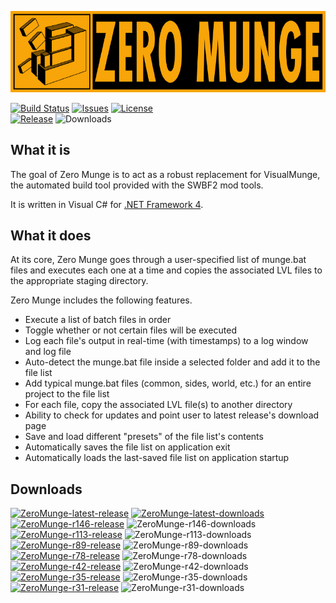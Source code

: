 ![Zero Munge](app_banner.jpg)

[![Build Status](https://travis-ci.org/marth8880/ZeroMunge.svg?branch=master&maxAge=300)](https://travis-ci.org/marth8880/ZeroMunge)
[![Issues](https://img.shields.io/github/issues/marth8880/ZeroMunge.svg?maxAge=60)](https://github.com/marth8880/ZeroMunge/issues)
[![License](https://img.shields.io/badge/License-BSD%203--Clause-blue.svg?label=license)](https://opensource.org/licenses/BSD-3-Clause)  
[![Release](https://img.shields.io/github/release/marth8880/ZeroMunge.svg?label=latest%20release&maxAge=300)](https://github.com/marth8880/ZeroMunge/releases/latest)
![Downloads](https://img.shields.io/github/downloads/marth8880/ZeroMunge/latest/total.svg?maxAge=60)



## What it is

The goal of Zero Munge is to act as a robust replacement for VisualMunge, the automated build tool provided with the SWBF2 mod tools.  

It is written in Visual C# for [.NET Framework 4](https://www.microsoft.com/en-us/download/details.aspx?id=17718).

## What it does

At its core, Zero Munge goes through a user-specified list of munge.bat files and executes each one at a time and copies the associated LVL files to the appropriate staging directory.  

Zero Munge includes the following features.

- Execute a list of batch files in order
- Toggle whether or not certain files will be executed
- Log each file's output in real-time (with timestamps) to a log window and log file
- Auto-detect the munge.bat file inside a selected folder and add it to the file list
- Add typical munge.bat files (common, sides, world, etc.) for an entire project to the file list
- For each file, copy the associated LVL file(s) to another directory
- Ability to check for updates and point user to latest release's download page
- Save and load different "presets" of the file list's contents
- Automatically saves the file list on application exit
- Automatically loads the last-saved file list on application startup

## Downloads

[![ZeroMunge-latest-release](https://img.shields.io/github/release/marth8880/ZeroMunge.svg?label=latest%20release&maxAge=300)](https://github.com/marth8880/ZeroMunge/releases/latest)
[![ZeroMunge-latest-downloads](https://img.shields.io/github/downloads/marth8880/ZeroMunge/latest/total.svg?maxAge=60)](https://github.com/marth8880/ZeroMunge/releases/latest)  
[![ZeroMunge-r146-release](https://img.shields.io/badge/old%20release-r146-lightgrey.svg)](https://github.com/marth8880/ZeroMunge/releases/r146)
![ZeroMunge-r146-downloads](https://img.shields.io/github/downloads/marth8880/ZeroMunge/r146/total.svg?maxAge=300)  
[![ZeroMunge-r113-release](https://img.shields.io/badge/old%20release-r113-lightgrey.svg)](https://github.com/marth8880/ZeroMunge/releases/r113)
![ZeroMunge-r113-downloads](https://img.shields.io/github/downloads/marth8880/ZeroMunge/r113/total.svg?maxAge=300)  
[![ZeroMunge-r89-release](https://img.shields.io/badge/old%20release-r89-lightgrey.svg)](https://github.com/marth8880/ZeroMunge/releases/r89)
![ZeroMunge-r89-downloads](https://img.shields.io/github/downloads/marth8880/ZeroMunge/r89/total.svg?maxAge=300)  
[![ZeroMunge-r78-release](https://img.shields.io/badge/old%20release-r78-lightgrey.svg)](https://github.com/marth8880/ZeroMunge/releases/r78)
![ZeroMunge-r78-downloads](https://img.shields.io/github/downloads/marth8880/ZeroMunge/r78/total.svg?maxAge=300)  
[![ZeroMunge-r42-release](https://img.shields.io/badge/old%20release-r42-lightgrey.svg)](https://github.com/marth8880/ZeroMunge/releases/r42)
![ZeroMunge-r42-downloads](https://img.shields.io/github/downloads/marth8880/ZeroMunge/r42/total.svg?maxAge=300)  
[![ZeroMunge-r35-release](https://img.shields.io/badge/old%20release-r35-lightgrey.svg)](https://github.com/marth8880/ZeroMunge/releases/r35)
![ZeroMunge-r35-downloads](https://img.shields.io/github/downloads/marth8880/ZeroMunge/r35/total.svg?maxAge=300)  
[![ZeroMunge-r31-release](https://img.shields.io/badge/old%20release-r31-lightgrey.svg)](https://github.com/marth8880/ZeroMunge/releases/r31)
![ZeroMunge-r31-downloads](https://img.shields.io/github/downloads/marth8880/ZeroMunge/r31/total.svg?maxAge=300)  

